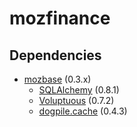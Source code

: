mozfinance
==========

Dependencies
------------

* [mozbase](https://github.com/b4stien/mozbase) (0.3.x)
  * [SQLAlchemy](http://hg.sqlalchemy.org/sqlalchemy) (0.8.1)
  * [Voluptuous](https://github.com/alecthomas/voluptuous) (0.7.2)
  * [dogpile.cache](http://dogpilecache.readthedocs.org/en/latest/) (0.4.3)
